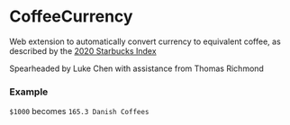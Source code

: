 # CoffeeCurrency
Web extension to automatically convert currency to equivalent coffee, as described by the [2020 Starbucks Index](https://www.finder.com/ca/starbucks-index)

Spearheaded by Luke Chen with assistance from Thomas Richmond

### Example

``` $1000 ```
becomes
``` 165.3 Danish Coffees ```
